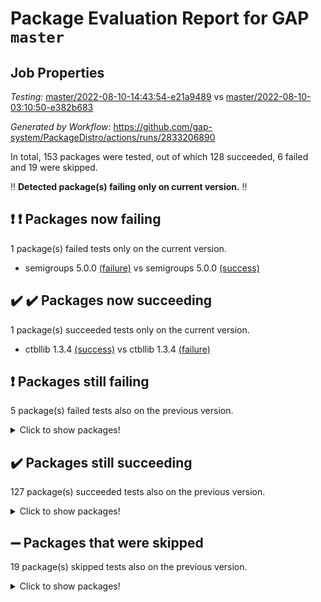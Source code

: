 # Package Evaluation Report for GAP `master`

## Job Properties

*Testing:* [master/2022-08-10-14:43:54-e21a9489](https://github.com/gap-system/PackageDistro/blob/data/reports/master/2022-08-10-14:43:54-e21a9489) vs [master/2022-08-10-03:10:50-e382b683](https://github.com/gap-system/PackageDistro/blob/data/reports/master/2022-08-10-03:10:50-e382b683)

*Generated by Workflow:* https://github.com/gap-system/PackageDistro/actions/runs/2833206890

In total, 153 packages were tested, out of which 128 succeeded, 6 failed and 19 were skipped.

:bangbang: **Detected package(s) failing only on current version.** :bangbang:

## :exclamation: :exclamation: Packages now failing

1 package(s) failed tests only on the current version.
- semigroups 5.0.0 [(failure)](https://github.com/gap-system/PackageDistro/runs/7768751329?check_suite_focus=true) vs semigroups 5.0.0 [(success)](https://github.com/gap-system/PackageDistro/runs/7758824318?check_suite_focus=true)

## :heavy_check_mark: :heavy_check_mark: Packages now succeeding

1 package(s) succeeded tests only on the current version.
- ctbllib 1.3.4 [(success)](https://github.com/gap-system/PackageDistro/runs/7768736533?check_suite_focus=true) vs ctbllib 1.3.4 [(failure)](https://github.com/gap-system/PackageDistro/runs/7758818083?check_suite_focus=true)

## :exclamation: Packages still failing

5 package(s) failed tests also on the previous version.
<details><summary>Click to show packages!</summary>

- francy 1.2.4 [(failure)](https://github.com/gap-system/PackageDistro/runs/7768740168?check_suite_focus=true)
- hap 1.46 [(failure)](https://github.com/gap-system/PackageDistro/runs/7768742034?check_suite_focus=true)
- packagemanager 1.2 [(failure)](https://github.com/gap-system/PackageDistro/runs/7768748067?check_suite_focus=true)
- recog 1.3.2 [(failure)](https://github.com/gap-system/PackageDistro/runs/7768750231?check_suite_focus=true)
- yangbaxter 0.10.0 [(failure)](https://github.com/gap-system/PackageDistro/runs/7768755832?check_suite_focus=true)
</details>

## :heavy_check_mark: Packages still succeeding

127 package(s) succeeded tests also on the previous version.
<details><summary>Click to show packages!</summary>

- ace 5.5 [(success)](https://github.com/gap-system/PackageDistro/runs/7768733015?check_suite_focus=true)
- aclib 1.3.2 [(success)](https://github.com/gap-system/PackageDistro/runs/7768733160?check_suite_focus=true)
- agt 0.2 [(success)](https://github.com/gap-system/PackageDistro/runs/7768733293?check_suite_focus=true)
- alnuth 3.2.1 [(success)](https://github.com/gap-system/PackageDistro/runs/7768733451?check_suite_focus=true)
- anupq 3.2.6 [(success)](https://github.com/gap-system/PackageDistro/runs/7768733615?check_suite_focus=true)
- atlasrep 2.1.4 [(success)](https://github.com/gap-system/PackageDistro/runs/7768733823?check_suite_focus=true)
- autodoc 2022.07.10 [(success)](https://github.com/gap-system/PackageDistro/runs/7768733958?check_suite_focus=true)
- automata 1.15 [(success)](https://github.com/gap-system/PackageDistro/runs/7768734186?check_suite_focus=true)
- automgrp 1.3.2 [(success)](https://github.com/gap-system/PackageDistro/runs/7768734333?check_suite_focus=true)
- autpgrp 1.11 [(success)](https://github.com/gap-system/PackageDistro/runs/7768734471?check_suite_focus=true)
- cap 2022.07-01 [(success)](https://github.com/gap-system/PackageDistro/runs/7768734643?check_suite_focus=true)
- caratinterface 2.3.4 [(success)](https://github.com/gap-system/PackageDistro/runs/7768734808?check_suite_focus=true)
- cddinterface 2020.06.24 [(success)](https://github.com/gap-system/PackageDistro/runs/7768734962?check_suite_focus=true)
- circle 1.6.5 [(success)](https://github.com/gap-system/PackageDistro/runs/7768735116?check_suite_focus=true)
- classicpres 1.22 [(success)](https://github.com/gap-system/PackageDistro/runs/7768735250?check_suite_focus=true)
- cohomolo 1.6.10 [(success)](https://github.com/gap-system/PackageDistro/runs/7768735376?check_suite_focus=true)
- congruence 1.2.4 [(success)](https://github.com/gap-system/PackageDistro/runs/7768735498?check_suite_focus=true)
- corelg 1.56 [(success)](https://github.com/gap-system/PackageDistro/runs/7768735618?check_suite_focus=true)
- crime 1.6 [(success)](https://github.com/gap-system/PackageDistro/runs/7768735733?check_suite_focus=true)
- crisp 1.4.5 [(success)](https://github.com/gap-system/PackageDistro/runs/7768735845?check_suite_focus=true)
- crypting 0.10 [(success)](https://github.com/gap-system/PackageDistro/runs/7768735994?check_suite_focus=true)
- cryst 4.1.25 [(success)](https://github.com/gap-system/PackageDistro/runs/7768736129?check_suite_focus=true)
- crystcat 1.1.10 [(success)](https://github.com/gap-system/PackageDistro/runs/7768736329?check_suite_focus=true)
- cubefree 1.19 [(success)](https://github.com/gap-system/PackageDistro/runs/7768736676?check_suite_focus=true)
- curlinterface 2.2.2 [(success)](https://github.com/gap-system/PackageDistro/runs/7768736893?check_suite_focus=true)
- cvec 2.7.6 [(success)](https://github.com/gap-system/PackageDistro/runs/7768737071?check_suite_focus=true)
- datastructures 0.2.7 [(success)](https://github.com/gap-system/PackageDistro/runs/7768737259?check_suite_focus=true)
- deepthought 1.0.5 [(success)](https://github.com/gap-system/PackageDistro/runs/7768737531?check_suite_focus=true)
- design 1.7 [(success)](https://github.com/gap-system/PackageDistro/runs/7768737716?check_suite_focus=true)
- difsets 2.3.1 [(success)](https://github.com/gap-system/PackageDistro/runs/7768737911?check_suite_focus=true)
- digraphs 1.5.3 [(success)](https://github.com/gap-system/PackageDistro/runs/7768738066?check_suite_focus=true)
- edim 1.3.5 [(success)](https://github.com/gap-system/PackageDistro/runs/7768738250?check_suite_focus=true)
- example 4.3.2 [(success)](https://github.com/gap-system/PackageDistro/runs/7768738421?check_suite_focus=true)
- factint 1.6.3 [(success)](https://github.com/gap-system/PackageDistro/runs/7768738639?check_suite_focus=true)
- ferret 1.0.8 [(success)](https://github.com/gap-system/PackageDistro/runs/7768738761?check_suite_focus=true)
- fga 1.4.0 [(success)](https://github.com/gap-system/PackageDistro/runs/7768738915?check_suite_focus=true)
- fining 1.5 [(success)](https://github.com/gap-system/PackageDistro/runs/7768739046?check_suite_focus=true)
- float 1.0.3 [(success)](https://github.com/gap-system/PackageDistro/runs/7768739212?check_suite_focus=true)
- format 1.4.3 [(success)](https://github.com/gap-system/PackageDistro/runs/7768739424?check_suite_focus=true)
- forms 1.2.8 [(success)](https://github.com/gap-system/PackageDistro/runs/7768739598?check_suite_focus=true)
- fplsa 1.2.5 [(success)](https://github.com/gap-system/PackageDistro/runs/7768739786?check_suite_focus=true)
- fr 2.4.10 [(success)](https://github.com/gap-system/PackageDistro/runs/7768739952?check_suite_focus=true)
- fwtree 1.3 [(success)](https://github.com/gap-system/PackageDistro/runs/7768740350?check_suite_focus=true)
- gbnp 1.0.5 [(success)](https://github.com/gap-system/PackageDistro/runs/7768740538?check_suite_focus=true)
- generalizedmorphismsforcap 2022.05-01 [(success)](https://github.com/gap-system/PackageDistro/runs/7768740692?check_suite_focus=true)
- genss 1.6.7 [(success)](https://github.com/gap-system/PackageDistro/runs/7768740854?check_suite_focus=true)
- gradedringforhomalg 2022.07-01 [(success)](https://github.com/gap-system/PackageDistro/runs/7768741039?check_suite_focus=true)
- grape 4.8.5 [(success)](https://github.com/gap-system/PackageDistro/runs/7768741168?check_suite_focus=true)
- groupoids 1.71 [(success)](https://github.com/gap-system/PackageDistro/runs/7768741380?check_suite_focus=true)
- grpconst 2.6.2 [(success)](https://github.com/gap-system/PackageDistro/runs/7768741526?check_suite_focus=true)
- guarana 0.96.3 [(success)](https://github.com/gap-system/PackageDistro/runs/7768741706?check_suite_focus=true)
- guava 3.16 [(success)](https://github.com/gap-system/PackageDistro/runs/7768741876?check_suite_focus=true)
- hapcryst 0.1.15 [(success)](https://github.com/gap-system/PackageDistro/runs/7768742202?check_suite_focus=true)
- hecke 1.5.3 [(success)](https://github.com/gap-system/PackageDistro/runs/7768742384?check_suite_focus=true)
- help 3.5 [(success)](https://github.com/gap-system/PackageDistro/runs/7768742593?check_suite_focus=true)
- idrel 2.44 [(success)](https://github.com/gap-system/PackageDistro/runs/7768742761?check_suite_focus=true)
- images 1.3.1 [(success)](https://github.com/gap-system/PackageDistro/runs/7768742932?check_suite_focus=true)
- intpic 0.3.0 [(success)](https://github.com/gap-system/PackageDistro/runs/7768743094?check_suite_focus=true)
- io 4.7.2 [(success)](https://github.com/gap-system/PackageDistro/runs/7768743275?check_suite_focus=true)
- irredsol 1.4.3 [(success)](https://github.com/gap-system/PackageDistro/runs/7768743429?check_suite_focus=true)
- json 2.1.0 [(success)](https://github.com/gap-system/PackageDistro/runs/7768743627?check_suite_focus=true)
- jupyterkernel 1.4.1 [(success)](https://github.com/gap-system/PackageDistro/runs/7768743826?check_suite_focus=true)
- jupyterviz 1.5.1 [(success)](https://github.com/gap-system/PackageDistro/runs/7768743985?check_suite_focus=true)
- kan 1.34 [(success)](https://github.com/gap-system/PackageDistro/runs/7768744204?check_suite_focus=true)
- kbmag 1.5.9 [(success)](https://github.com/gap-system/PackageDistro/runs/7768744404?check_suite_focus=true)
- laguna 3.9.5 [(success)](https://github.com/gap-system/PackageDistro/runs/7768744594?check_suite_focus=true)
- liealgdb 2.2.1 [(success)](https://github.com/gap-system/PackageDistro/runs/7768744807?check_suite_focus=true)
- liepring 2.7 [(success)](https://github.com/gap-system/PackageDistro/runs/7768745001?check_suite_focus=true)
- liering 2.4.2 [(success)](https://github.com/gap-system/PackageDistro/runs/7768745156?check_suite_focus=true)
- linearalgebraforcap 2022.06-03 [(success)](https://github.com/gap-system/PackageDistro/runs/7768745345?check_suite_focus=true)
- loops 3.4.2 [(success)](https://github.com/gap-system/PackageDistro/runs/7768745510?check_suite_focus=true)
- lpres 1.0.3 [(success)](https://github.com/gap-system/PackageDistro/runs/7768745655?check_suite_focus=true)
- majoranaalgebras 1.4 [(success)](https://github.com/gap-system/PackageDistro/runs/7768745822?check_suite_focus=true)
- mapclass 1.4.5 [(success)](https://github.com/gap-system/PackageDistro/runs/7768745957?check_suite_focus=true)
- matgrp 0.64 [(success)](https://github.com/gap-system/PackageDistro/runs/7768746115?check_suite_focus=true)
- modisom 2.5.3 [(success)](https://github.com/gap-system/PackageDistro/runs/7768746286?check_suite_focus=true)
- modulepresentationsforcap 2022.08-01 [(success)](https://github.com/gap-system/PackageDistro/runs/7768746412?check_suite_focus=true)
- monoidalcategories 2022.08-02 [(success)](https://github.com/gap-system/PackageDistro/runs/7768746535?check_suite_focus=true)
- nconvex 2020.11-04 [(success)](https://github.com/gap-system/PackageDistro/runs/7768746704?check_suite_focus=true)
- nilmat 1.4.2 [(success)](https://github.com/gap-system/PackageDistro/runs/7768746853?check_suite_focus=true)
- nock 1.5 [(success)](https://github.com/gap-system/PackageDistro/runs/7768747030?check_suite_focus=true)
- normalizinterface 1.3.4 [(success)](https://github.com/gap-system/PackageDistro/runs/7768747190?check_suite_focus=true)
- nq 2.5.8 [(success)](https://github.com/gap-system/PackageDistro/runs/7768747322?check_suite_focus=true)
- numericalsgps 1.3.1 [(success)](https://github.com/gap-system/PackageDistro/runs/7768747508?check_suite_focus=true)
- openmath 11.5.1 [(success)](https://github.com/gap-system/PackageDistro/runs/7768747680?check_suite_focus=true)
- orb 4.8.5 [(success)](https://github.com/gap-system/PackageDistro/runs/7768747881?check_suite_focus=true)
- patternclass 2.4.2 [(success)](https://github.com/gap-system/PackageDistro/runs/7768748264?check_suite_focus=true)
- permut 2.0.4 [(success)](https://github.com/gap-system/PackageDistro/runs/7768748455?check_suite_focus=true)
- polenta 1.3.10 [(success)](https://github.com/gap-system/PackageDistro/runs/7768748710?check_suite_focus=true)
- polymaking 0.8.6 [(success)](https://github.com/gap-system/PackageDistro/runs/7768748875?check_suite_focus=true)
- primgrp 3.4.2 [(success)](https://github.com/gap-system/PackageDistro/runs/7768749043?check_suite_focus=true)
- profiling 2.5.0 [(success)](https://github.com/gap-system/PackageDistro/runs/7768749225?check_suite_focus=true)
- qpa 1.34 [(success)](https://github.com/gap-system/PackageDistro/runs/7768749443?check_suite_focus=true)
- quagroup 1.8.3 [(success)](https://github.com/gap-system/PackageDistro/runs/7768749595?check_suite_focus=true)
- radiroot 2.9 [(success)](https://github.com/gap-system/PackageDistro/runs/7768749767?check_suite_focus=true)
- rcwa 4.7.0 [(success)](https://github.com/gap-system/PackageDistro/runs/7768749930?check_suite_focus=true)
- rds 1.8 [(success)](https://github.com/gap-system/PackageDistro/runs/7768750045?check_suite_focus=true)
- repndecomp 1.2.1 [(success)](https://github.com/gap-system/PackageDistro/runs/7768750596?check_suite_focus=true)
- repsn 3.1.0 [(success)](https://github.com/gap-system/PackageDistro/runs/7768750791?check_suite_focus=true)
- resclasses 4.7.3 [(success)](https://github.com/gap-system/PackageDistro/runs/7768750997?check_suite_focus=true)
- scscp 2.3.1 [(success)](https://github.com/gap-system/PackageDistro/runs/7768751163?check_suite_focus=true)
- sglppow 2.2 [(success)](https://github.com/gap-system/PackageDistro/runs/7768751499?check_suite_focus=true)
- sgpviz 0.999.5 [(success)](https://github.com/gap-system/PackageDistro/runs/7768751683?check_suite_focus=true)
- simpcomp 2.1.14 [(success)](https://github.com/gap-system/PackageDistro/runs/7768751911?check_suite_focus=true)
- singular 2020.12.18 [(success)](https://github.com/gap-system/PackageDistro/runs/7768752123?check_suite_focus=true)
- sla 1.5.3 [(success)](https://github.com/gap-system/PackageDistro/runs/7768752300?check_suite_focus=true)
- smallgrp 1.5 [(success)](https://github.com/gap-system/PackageDistro/runs/7768752457?check_suite_focus=true)
- smallsemi 0.6.13 [(success)](https://github.com/gap-system/PackageDistro/runs/7768752608?check_suite_focus=true)
- sonata 2.9.4 [(success)](https://github.com/gap-system/PackageDistro/runs/7768752790?check_suite_focus=true)
- sophus 1.27 [(success)](https://github.com/gap-system/PackageDistro/runs/7768752932?check_suite_focus=true)
- spinsym 1.5.2 [(success)](https://github.com/gap-system/PackageDistro/runs/7768753100?check_suite_focus=true)
- symbcompcc 1.3.2 [(success)](https://github.com/gap-system/PackageDistro/runs/7768753235?check_suite_focus=true)
- thelma 1.3 [(success)](https://github.com/gap-system/PackageDistro/runs/7768753385?check_suite_focus=true)
- tomlib 1.2.9 [(success)](https://github.com/gap-system/PackageDistro/runs/7768753549?check_suite_focus=true)
- toric 1.9.5 [(success)](https://github.com/gap-system/PackageDistro/runs/7768753690?check_suite_focus=true)
- toricvarieties 2022.07.13 [(success)](https://github.com/gap-system/PackageDistro/runs/7768753864?check_suite_focus=true)
- transgrp 3.6.3 [(success)](https://github.com/gap-system/PackageDistro/runs/7768754012?check_suite_focus=true)
- ugaly 4.0.3 [(success)](https://github.com/gap-system/PackageDistro/runs/7768754185?check_suite_focus=true)
- unipot 1.5 [(success)](https://github.com/gap-system/PackageDistro/runs/7768754377?check_suite_focus=true)
- unitlib 4.1.0 [(success)](https://github.com/gap-system/PackageDistro/runs/7768754540?check_suite_focus=true)
- utils 0.76 [(success)](https://github.com/gap-system/PackageDistro/runs/7768754689?check_suite_focus=true)
- uuid 0.7 [(success)](https://github.com/gap-system/PackageDistro/runs/7768754882?check_suite_focus=true)
- walrus 0.9991 [(success)](https://github.com/gap-system/PackageDistro/runs/7768755098?check_suite_focus=true)
- wedderga 4.10.2 [(success)](https://github.com/gap-system/PackageDistro/runs/7768755302?check_suite_focus=true)
- xmod 2.88 [(success)](https://github.com/gap-system/PackageDistro/runs/7768755458?check_suite_focus=true)
- xmodalg 1.22 [(success)](https://github.com/gap-system/PackageDistro/runs/7768755648?check_suite_focus=true)
- zeromqinterface 0.14 [(success)](https://github.com/gap-system/PackageDistro/runs/7768756017?check_suite_focus=true)
</details>

## :heavy_minus_sign: Packages that were skipped

19 package(s) skipped tests also on the previous version.
<details><summary>Click to show packages!</summary>

- 4ti2interface 2022.03-01 [(skipped)](https://github.com/gap-system/PackageDistro/runs/7768445433?check_suite_focus=true)
- browse 1.8.14 [(skipped)](https://github.com/gap-system/PackageDistro/runs/7768445433?check_suite_focus=true)
- examplesforhomalg 2022.03-01 [(skipped)](https://github.com/gap-system/PackageDistro/runs/7768445433?check_suite_focus=true)
- gapdoc 1.6.5 [(skipped)](https://github.com/gap-system/PackageDistro/runs/7768445433?check_suite_focus=true)
- gauss 2022.03-01 [(skipped)](https://github.com/gap-system/PackageDistro/runs/7768445433?check_suite_focus=true)
- gaussforhomalg 2022.03-01 [(skipped)](https://github.com/gap-system/PackageDistro/runs/7768445433?check_suite_focus=true)
- gradedmodules 2022.03-01 [(skipped)](https://github.com/gap-system/PackageDistro/runs/7768445433?check_suite_focus=true)
- homalg 2022.03-01 [(skipped)](https://github.com/gap-system/PackageDistro/runs/7768445433?check_suite_focus=true)
- homalgtocas 2022.07-01 [(skipped)](https://github.com/gap-system/PackageDistro/runs/7768445433?check_suite_focus=true)
- io_forhomalg 2022.03-01 [(skipped)](https://github.com/gap-system/PackageDistro/runs/7768445433?check_suite_focus=true)
- itc 1.5.1 [(skipped)](https://github.com/gap-system/PackageDistro/runs/7768445433?check_suite_focus=true)
- localizeringforhomalg 2022.03-01 [(skipped)](https://github.com/gap-system/PackageDistro/runs/7768445433?check_suite_focus=true)
- matricesforhomalg 2022.06-01 [(skipped)](https://github.com/gap-system/PackageDistro/runs/7768445433?check_suite_focus=true)
- modules 2022.03-01 [(skipped)](https://github.com/gap-system/PackageDistro/runs/7768445433?check_suite_focus=true)
- polycyclic 2.16 [(skipped)](https://github.com/gap-system/PackageDistro/runs/7768445433?check_suite_focus=true)
- ringsforhomalg 2022.07-01 [(skipped)](https://github.com/gap-system/PackageDistro/runs/7768445433?check_suite_focus=true)
- sco 2022.03-01 [(skipped)](https://github.com/gap-system/PackageDistro/runs/7768445433?check_suite_focus=true)
- toolsforhomalg 2022.05-01 [(skipped)](https://github.com/gap-system/PackageDistro/runs/7768445433?check_suite_focus=true)
- xgap 4.31 [(skipped)](https://github.com/gap-system/PackageDistro/runs/7768445433?check_suite_focus=true)
</details>

